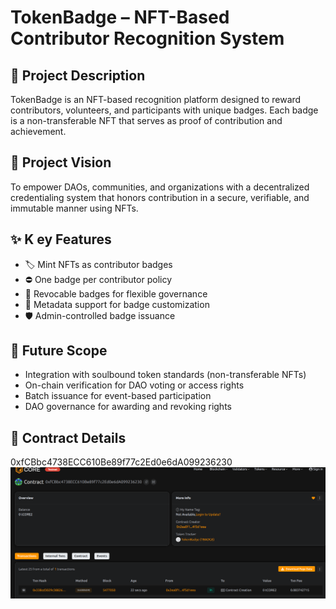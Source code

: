 # TokenBadge – NFT-Based Contributor   Recognition System

## 📄 Project Description

TokenBadge is an NFT-based recognition platform designed to reward contributors, volunteers, and participants with unique badges. Each badge is a non-transferable NFT that serves as proof of contribution and achievement.

## 🎯 Project Vision

To empower DAOs, communities, and organizations with a     decentralized credentialing system that honors contribution in a secure, verifiable, and immutable manner using NFTs.
    
## ✨ K   ey Features

- 🏷️ Mint NFTs as contributor badges
- ⛔ One badge per contributor policy
- 🔁 Revocable badges for flexible governance
- 🎨 Metadata support for badge customization
- 🛡️ Admin-controlled badge issuance

## 🔮 Future Scope

- Integration with soulbound token standards (non-transferable NFTs)
- On-chain verification for DAO voting or access rights
- Batch issuance for event-based participation
- DAO governance for awarding and revoking rights

## 📜 Contract Details
0xfCBbc4738ECC610Be89f77c2Ed0e6dA099236230
![alt text](image.png)
